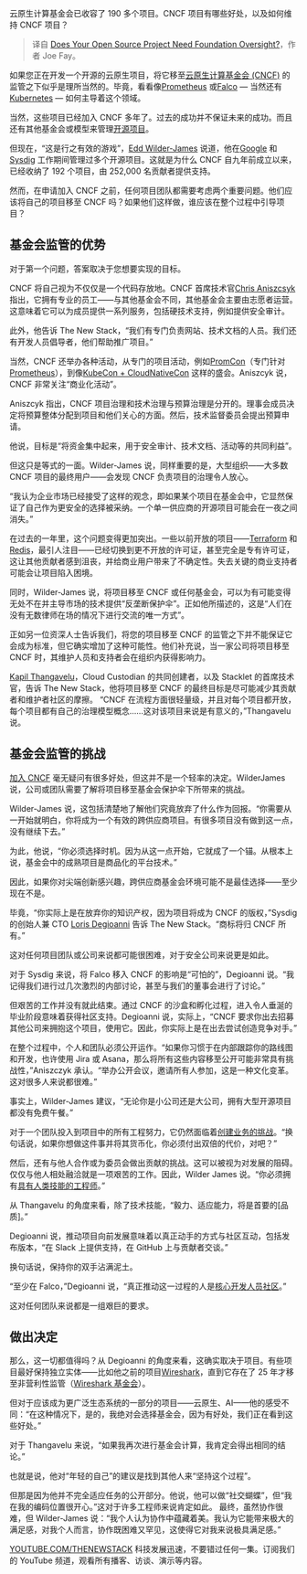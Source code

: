 
<!--
title: 您的开源项目需要基金会监管吗？
cover: https://cdn.thenewstack.io/media/2024/09/38d69a92-does-your-open-source-project-need-foundation-oversight-2.jpg
-->

云原生计算基金会已收容了 190 多个项目。CNCF 项目有哪些好处，以及如何维持 CNCF 项目？

> 译自 [Does Your Open Source Project Need Foundation Oversight?](https://thenewstack.io/does-your-open-source-project-need-foundation-oversight/)，作者 Joe Fay。

如果您正在开发一个开源的云原生项目，将它移至[云原生计算基金会 (CNCF)](https://cncf.io/?utm_content=inline+mention) 的监管之下似乎是理所当然的。毕竟，看看像[Prometheus](https://thenewstack.io/prometheus-at-10-whats-been-its-impact-on-observability/) 或[Falco](https://thenewstack.io/falco-is-a-cncf-graduate-now-what/) — 当然还有[Kubernetes](https://thenewstack.io/kubernetes/) — 如何主导着这个领域。

当然，这些项目已经加入 CNCF 多年了。过去的成功并不保证未来的成功。而且还有其他基金会或模型来管理[开源项目](https://thenewstack.io/20-years-in-open-source-resilience-failure-success/)。

但现在，“这是行之有效的游戏”，[Edd Wilder-James](https://www.linkedin.com/in/wilder-james/) 说道，他在[Google](https://cloud.google.com/?utm_content=inline+mention) 和[Sysdig](https://sysdig.com/?utm_content=inline+mention) 工作期间管理过多个开源项目。这就是为什么 CNCF 自九年前成立以来，已经收纳了 192 个项目，由 252,000 名贡献者提供支持。

然而，在申请加入 CNCF 之前，任何项目团队都需要考虑两个重要问题。他们应该将自己的项目移至 CNCF 吗？如果他们这样做，谁应该在整个过程中引导项目？

## 基金会监管的优势

对于第一个问题，答案取决于您想要实现的目标。

CNCF 将自己视为不仅仅是一个代码存放地。CNCF 首席技术官[Chris Aniszcsyk](https://www.linkedin.com/in/caniszczyk/) 指出，它拥有专业的员工——与其他基金会不同，其他基金会主要由志愿者运营。这意味着它可以为成员提供一系列服务，包括硬技术支持，例如提供安全审计。

此外，他告诉 The New Stack，“我们有专门负责网站、技术文档的人员。我们还有开发人员倡导者，他们帮助推广项目。”

当然，CNCF 还举办各种活动，从专门的项目活动，例如[PromCon](https://promcon.io/2024-berlin/)（专门针对[Prometheus](https://prometheus.io/)），到像[KubeCon + CloudNativeCon](https://events.linuxfoundation.org/kubecon-cloudnativecon-north-america) 这样的盛会。Aniszcyk 说，CNCF 非常关注“商业化活动”。

Aniszcyk 指出，CNCF 项目治理和技术治理与预算治理是分开的。理事会成员决定将预算整体分配到项目和他们关心的方面。然后，技术监督委员会提出预算申请。

他说，目标是“将资金集中起来，用于安全审计、技术文档、活动等的共同利益”。

但这只是等式的一面。Wilder-James 说，同样重要的是，大型组织——大多数 CNCF 项目的最终用户——会发现 CNCF 负责项目的治理令人放心。

“我认为企业市场已经接受了这样的观念，即如果某个项目在基金会中，它显然保证了自己作为更安全的选择被采纳。一个单一供应商的开源项目可能会在一夜之间消失。”

在过去的一年里，这个问题变得更加突出。一些以前开放的项目——[Terraform](https://thenewstack.io/hashicorp-abandons-open-source-for-business-source-license/) 和[Redis](https://thenewstack.io/linux-foundation-forks-the-open-source-redis-as-valkey/)，最引人注目——已经切换到更不开放的许可证，甚至完全是专有许可证，这让其他贡献者感到沮丧，并给商业用户带来了不确定性。失去关键的商业支持者可能会让项目陷入困境。

同时，Wilder-James 说，将项目移至 CNCF 或任何基金会，可以为有可能变得无处不在并主导市场的技术提供“反垄断保护伞”。正如他所描述的，这是“人们在没有无数律师在场的情况下进行交流的唯一方式”。

正如另一位资深人士告诉我们，将您的项目移至 CNCF 的监管之下并不能保证它会成为标准，但它确实增加了这种可能性。他们补充说，当一家公司将项目移至 CNCF 时，其维护人员和支持者会在组织内获得影响力。

[Kapil Thangavelu](https://www.linkedin.com/in/kapilvt/)，Cloud Custodian 的共同创建者，以及 Stacklet 的首席技术官，告诉 The New Stack，他将项目移至 CNCF 的最终目标是尽可能减少其贡献者和维护者社区的摩擦。
“CNCF 在流程方面很轻量级，并且对每个项目都开放，每个项目都有自己的治理模型概念……这对该项目来说是有意义的，”Thangavelu 说。

## 基金会监管的挑战
[加入 CNCF](https://thenewstack.io/istio-applies-to-join-cncf-why-now/) 毫无疑问有很多好处，但这并不是一个轻率的决定。WilderJames 说，公司或团队需要了解将项目移至基金会保护伞下所带来的挑战。

Wilder-James 说，这包括清楚地了解他们究竟放弃了什么作为回报。“你需要从一开始就明白，你将成为一个有效的跨供应商项目。有很多项目没有做到这一点，没有继续下去。”

为此，他说，“你必须选择时机。因为从这一点开始，它就成了一个锚。从根本上说，基金会中的成熟项目是商品化的平台技术。”

因此，如果你对尖端创新感兴趣，跨供应商基金会环境可能不是最佳选择——至少现在不是。

毕竟，“你实际上是在放弃你的知识产权，因为项目将成为 CNCF 的版权，”Sysdig 的创始人兼 CTO [Loris Degioanni](https://www.linkedin.com/in/degio/) 告诉 The New Stack。“商标将归 CNCF 所有。”

这对任何项目团队或公司来说都可能很困难，对于安全公司来说更是如此。

对于 Sysdig 来说，将 Falco 移入 CNCF 的影响是“可怕的”，Degioanni 说。“我记得我们进行过几次激烈的内部讨论，甚至与我们的董事会进行了讨论。”

但艰苦的工作并没有就此结束。通过 CNCF 的沙盒和孵化过程，进入令人垂涎的毕业阶段意味着获得社区支持。Degioanni 说，实际上，“CNCF 要求你出去招募其他公司来拥抱这个项目，使用它。因此，你实际上是在出去尝试创造竞争对手。”

在整个过程中，个人和团队必须公开运作。“如果你习惯于在内部跟踪你的路线图和开发，也许使用 Jira 或 Asana，那么将所有这些内容移至公开可能非常具有挑战性，”Aniszczyk 承认。“举办公开会议，邀请所有人参加，这是一种文化变革。这对很多人来说都很难。”

事实上，Wilder-James 建议，“无论你是小公司还是大公司，拥有大型开源项目都没有免费午餐。”

对于一个团队投入到项目中的所有工程努力，它仍然面临着[创建业务的挑战](https://thenewstack.io/whats-next-for-companies-built-on-open-source/)。“换句话说，如果你想做这件事并将其货币化，你必须付出双倍的代价，对吧？”

然后，还有与他人合作或为委员会做出贡献的挑战。这可以被视为对发展的阻碍。仅仅与他人相处融洽就是一项艰苦的工作。因此，Wilder James 说。“你必须拥有[具有人类技能的工程师](https://thenewstack.io/why-empathy-in-open-source-matters-more-than-you-think/)。”

从 Thangavelu 的角度来看，除了技术技能，“毅力、适应能力，将是首要的[品质]。”

Degioanni 说，推动项目向前发展意味着以真正动手的方式与社区互动，包括发布版本，“在 Slack 上提供支持，在 GitHub 上与贡献者交谈。”

换句话说，保持你的双手沾满泥土。

“至少在 Falco，”Degioanni 说，“真正推动这一过程的人是[核心开发人员社区](https://thenewstack.io/open-source-needs-maintainers-but-how-can-they-get-paid/)。”

这对任何团队来说都是一组艰巨的要求。

## 做出决定
那么，这一切都值得吗？从 Degioanni 的角度来看，这确实取决于项目。有些项目最好保持独立实体——比如他之前的项目[Wireshark](https://thenewstack.io/wireshark-celebrates-25th-anniversary-with-a-new-foundation/)，直到它存在了 25 年才移至非营利性监管（[Wireshark 基金会](https://wiresharkfoundation.org/)）。

但对于应该成为更广泛生态系统的一部分的项目——云原生、AI——他的感受不同：“在这种情况下，是的，我绝对会选择基金会，因为有好处，我们正在看到这些好处。”

对于 Thangavelu 来说，“如果我再次进行基金会计算，我肯定会得出相同的结论。”

也就是说，他对“年轻的自己”的建议是找到其他人来“坚持这个过程”。

但那是因为他并不完全适应任务的公开部分。他说，他可以做“社交蝴蝶”，但“我在我的编码位置很开心。”这对于许多工程师来说肯定如此。
最终，虽然协作很难，但 Wilder-James 说：“我个人认为协作中蕴藏着美。我认为它能带来极大的满足感，对我个人而言，协作既困难又罕见，这使得它对我来说极具满足感。”

[YOUTUBE.COM/THENEWSTACK](https://youtube.com/thenewstack?sub_confirmation=1) 科技发展迅速，不要错过任何一集。订阅我们的 YouTube 频道，观看所有播客、访谈、演示等内容。